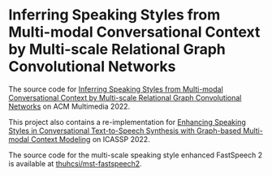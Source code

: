 Inferring Speaking Styles from Multi-modal Conversational Context by Multi-scale Relational Graph Convolutional Networks
====

The source code for [Inferring Speaking Styles from Multi-modal Conversational Context by Multi-scale Relational Graph Convolutional Networks](https://dl.acm.org/doi/10.1145/3503161.3547831) on ACM Multimedia 2022.

This project also contains a re-implementation for [Enhancing Speaking Styles in Conversational Text-to-Speech Synthesis with Graph-based Multi-modal Context Modeling](https://ieeexplore.ieee.org/abstract/document/9747837/) on ICASSP 2022.

The source code for the multi-scale speaking style enhanced FastSpeech 2 is available at [thuhcsi/mst-fastspeech2](https://github.com/thuhcsi/mst-fastspeech2).
